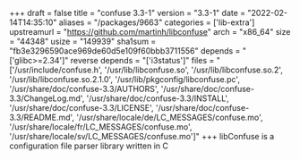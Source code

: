 +++
draft = false
title = "confuse 3.3-1"
version = "3.3-1"
date = "2022-02-14T14:35:10"
aliases = "/packages/9663"
categories = ['lib-extra']
upstreamurl = "https://github.com/martinh/libconfuse"
arch = "x86_64"
size = "44348"
usize = "149939"
sha1sum = "fb3e3296590ace969de60d5e109f60bbb3711556"
depends = "['glibc>=2.34']"
reverse depends = "['i3status']"
files = "['/usr/include/confuse.h', '/usr/lib/libconfuse.so', '/usr/lib/libconfuse.so.2', '/usr/lib/libconfuse.so.2.1.0', '/usr/lib/pkgconfig/libconfuse.pc', '/usr/share/doc/confuse-3.3/AUTHORS', '/usr/share/doc/confuse-3.3/ChangeLog.md', '/usr/share/doc/confuse-3.3/INSTALL', '/usr/share/doc/confuse-3.3/LICENSE', '/usr/share/doc/confuse-3.3/README.md', '/usr/share/locale/de/LC_MESSAGES/confuse.mo', '/usr/share/locale/fr/LC_MESSAGES/confuse.mo', '/usr/share/locale/sv/LC_MESSAGES/confuse.mo']"
+++
libConfuse is a configuration file parser library written in C